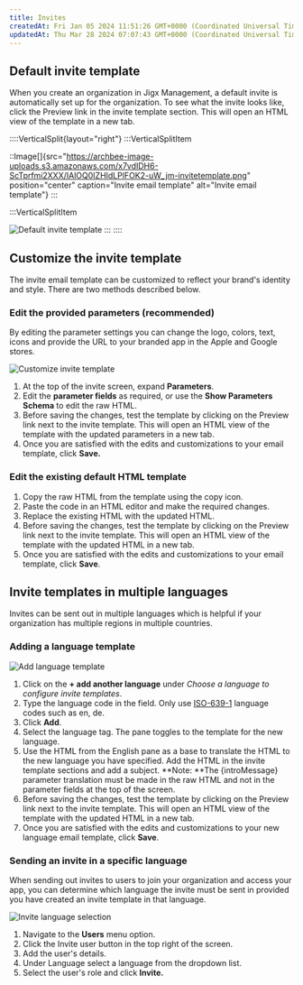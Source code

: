 ```yaml
---
title: Invites
createdAt: Fri Jan 05 2024 11:51:26 GMT+0000 (Coordinated Universal Time)
updatedAt: Thu Mar 28 2024 07:07:43 GMT+0000 (Coordinated Universal Time)
---
```


## Default invite template

When you create an organization in Jigx Management, a default invite is automatically set up for the organization. To see what the invite looks like, click the Preview link in the invite template section. This will open an HTML view of the template in a new tab.

::::VerticalSplit{layout="right"}
:::VerticalSplitItem

::Image[]{src="https://archbee-image-uploads.s3.amazonaws.com/x7vdIDH6-ScTprfmi2XXX/IAlOQ0IZHIdLPlFOK2-uW_jm-invitetemplate.png" position="center" caption="Invite email template" alt="Invite email template"}
:::

:::VerticalSplitItem

![Default invite template](https://archbee-image-uploads.s3.amazonaws.com/x7vdIDH6-ScTprfmi2XXX/lE29gpALA0XQMX-QdpnsP_jm-invitehtml.png "Default invite template")
:::
::::

## Customize the invite template

The invite email template can be customized to reflect your brand's identity and style. There are two methods described below.

### Edit the provided parameters (recommended)

By editing the parameter settings you can change the logo, colors, text, icons and provide the URL to your branded app in the Apple and Google stores.&#x20;

![Customize invite template](https://archbee-image-uploads.s3.amazonaws.com/x7vdIDH6-ScTprfmi2XXX/jXUX9fFxG8y23I_e-4oT3_jm-customtemp.gif "Customize invite template")

1. At the top of the invite screen, expand **Parameters**.
2. Edit the **parameter fields** as required, or use the **Show Parameters Schema** to edit the raw HTML.
3. Before saving the changes, test the template by clicking on the Preview link next to the invite template. This will open an HTML view of the template with the updated parameters in a new tab.
4. Once you are satisfied with the edits and customizations to your email template, click **Save.**

### Edit the existing default HTML template

1. Copy the raw HTML from the template using the copy icon.
2. Paste the code in an HTML editor and make the required changes.
3. Replace the existing HTML with the updated HTML.
4. Before saving the changes, test the template by clicking on the Preview link next to the invite template. This will open an HTML view of the template with the updated HTML in a new tab.
5. Once you are satisfied with the edits and customizations to your email template, click **Save**.

## Invite templates in multiple languages

Invites can be sent out in multiple languages which is helpful if your organization has multiple regions in multiple countries.

### Adding a language template

![Add language template](https://archbee-image-uploads.s3.amazonaws.com/x7vdIDH6-ScTprfmi2XXX/3R_f0g1CpPWCPK494cfFj_jm-langinvite.gif "Add language template")

1. Click on the **+ add another language** under *Choose a language to configure invite templates*.
2. Type the language code in the field. Only use <a href="https://en.wikipedia.org/wiki/List_of_ISO_639-1_codes" target="_blank">ISO-639-1</a> language codes such as en, de.
3. Click **Add**.
4. Select the language tag. The pane toggles to the template for the new language.&#x20;
5. Use the HTML from the English pane as a base to translate the HTML to the new language you have specified. Add the HTML in the invite template sections and add a subject.&#x20;
   **Note: **The \{introMessage} parameter translation must be made in the raw HTML and not in the parameter fields at the top of the screen.
6. Before saving the changes, test the template by clicking on the Preview link next to the invite template. This will open an HTML view of the template with the updated HTML in a new tab.
7. Once you are satisfied with the edits and customizations to your new language email template, click **Save**.

### Sending an invite in a specific language

When sending out invites to users to join your organization and access your app, you can determine which language the invite must be sent in provided you have created an invite template in that language.

![Invite language selection](https://archbee-image-uploads.s3.amazonaws.com/x7vdIDH6-ScTprfmi2XXX/wrsGi5UfWDh-CFJ_FWSGs_jm-langinvite.png "Invite language selection")

1. Navigate to the **Users** menu option.
2. Click the Invite user button in the top right of the screen.
3. Add the user's details.
4. Under Language select a language from the dropdown list.
5. Select the user's role and click **Invite.**

